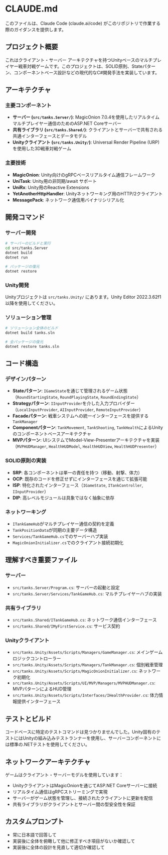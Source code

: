 # CLAUDE.md

このファイルは、Claude Code (claude.ai/code) がこのリポジトリで作業する際のガイダンスを提供します。

## プロジェクト概要

これはクライアント・サーバー アーキテクチャを持つUnityベースのマルチプレイヤー戦車対戦ゲームです。このプロジェクトは、SOLID原則、Stateパターン、コンポーネントベース設計などの現代的なC#開発手法を実装しています。

## アーキテクチャ

### 主要コンポーネント
- **サーバー (`src/tanks.Server/`)**: MagicOnion 7.0.4を使用したリアルタイムマルチプレイヤー通信のためのASP.NET Coreサーバー
- **共有ライブラリ (`src/tanks.Shared/`)**: クライアントとサーバーで共有される共通インターフェースとデータモデル
- **Unityクライアント (`src/tanks.Unity/`)**: Universal Render Pipeline (URP)を使用した3D戦車対戦ゲーム

### 主要技術
- **MagicOnion**: Unity向けのgRPCベースリアルタイム通信フレームワーク
- **UniTask**: Unity用の非同期/await サポート
- **UniRx**: Unity用のReactive Extensions
- **YetAnotherHttpHandler**: Unityネットワーキング用のHTTP/2クライアント
- **MessagePack**: ネットワーク通信用バイナリシリアル化

## 開発コマンド

### サーバー開発
```bash
# サーバーのビルドと実行
cd src/tanks.Server
dotnet build
dotnet run

# パッケージの復元
dotnet restore
```

### Unity開発
Unityプロジェクトは `src/tanks.Unity/` にあります。Unity Editor 2022.3.62f1以降を使用してください。

### ソリューション管理
```bash
# ソリューション全体のビルド
dotnet build tanks.sln

# 全パッケージの復元
dotnet restore tanks.sln
```

## コード構造

### デザインパターン
- **Stateパターン**: `IGameState`を通じて管理されるゲーム状態（`RoundStartingState`, `RoundPlayingState`, `RoundEndingState`）
- **Strategyパターン**: `IInputProvider`を介した入力プロバイダー（`LocalInputProvider`, `AIInputProvider`, `RemoteInputProvider`）
- **Facadeパターン**: 戦車システムへの統一インターフェースを提供する`TankManager`
- **Componentパターン**: `TankMovement`, `TankShooting`, `TankHealth`によるUnityのコンポーネントベースアーキテクチャ
- **MVPパターン**: UIシステムでModel-View-Presenterアーキテクチャを実装（`MVPHUDManager`, `HealthHUDModel`, `HealthHUDView`, `HealthHUDPresenter`）

### SOLID原則の実装
- **SRP**: 各コンポーネントは単一の責任を持つ（移動、射撃、体力）
- **OCP**: 既存のコードを修正せずにインターフェースを通じて拡張可能
- **ISP**: 特化されたインターフェース（`IGameState`, `ITankController`, `IInputProvider`）
- **DIP**: 高レベルモジュールは具象ではなく抽象に依存

### ネットワーキング
- `ITankGameHub`がマルチプレイヤー通信の契約を定義
- `TankPositionData`が同期の主要データ構造
- `Services/TankGameHub.cs`でのサーバーハブ実装  
- `MagicOnionInitializer.cs`でのクライアント接続初期化

## 理解すべき重要ファイル

### サーバー
- `src/tanks.Server/Program.cs`: サーバーの起動と設定
- `src/tanks.Server/Services/TankGameHub.cs`: マルチプレイヤーハブの実装

### 共有ライブラリ
- `src/tanks.Shared/ITankGameHub.cs`: ネットワーク通信インターフェース
- `src/tanks.Shared/IMyFirstService.cs`: サービス契約

### Unityクライアント
- `src/tanks.Unity/Assets/Scripts/Managers/GameManager.cs`: メインゲームロジックコントローラー
- `src/tanks.Unity/Assets/Scripts/Managers/TankManager.cs`: 個別戦車管理
- `src/tanks.Unity/Assets/Scripts/MagicOnionInitializer.cs`: ネットワーク初期化
- `src/tanks.Unity/Assets/Scripts/UI/MVP/Managers/MVPHUDManager.cs`: MVPパターンによるHUD管理
- `src/tanks.Unity/Assets/Scripts/Interfaces/IHealthProvider.cs`: 体力情報提供インターフェース

## テストとビルド

コードベースに特定のテストコマンドは見つかりませんでした。Unity固有のテストにはUnityの組み込みテストランナーを使用し、サーバーコンポーネントには標準の.NETテストを使用してください。

## ネットワークアーキテクチャ

ゲームはクライアント・サーバーモデルを使用しています：
- UnityクライアントはMagicOnionを通じてASP.NET Coreサーバーに接続
- リアルタイム通信はgRPCストリーミングで実現
- サーバーがゲーム状態を管理し、接続されたクライアントに更新を配信
- 共有ライブラリがクライアントとサーバー間の型安全性を保証

## カスタムプロンプト
- 常に日本語で回答して
- 実装後に全体を俯瞰して他に修正すべき項目がないか確認して
- 実装後に全体の設計を見直して適切か確認して